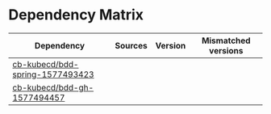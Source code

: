 # Dependency Matrix

Dependency | Sources | Version | Mismatched versions
---------- | ------- | ------- | -------------------
[cb-kubecd/bdd-spring-1577493423](https://github.com/cb-kubecd/bdd-spring-1577493423.git) |  | []() | 
[cb-kubecd/bdd-gh-1577494457](https://github.com/cb-kubecd/bdd-gh-1577494457.git) |  | []() | 
